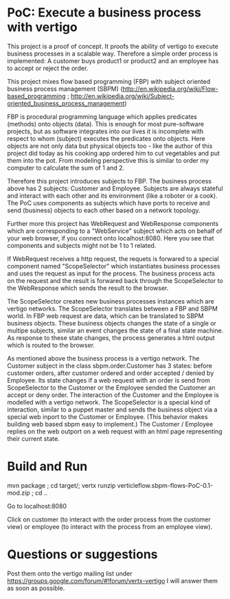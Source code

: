 # PoC: Execute a business process with vertigo

This project is a proof of concept. It proofs the ability of vertigo to execute business processes in a scalable way.
Therefore a simple order process is implemented: A customer buys product1 or product2 and an employee has to accept or
reject the order.

This project mixes flow based programming (FBP) with subject oriented business process management (SBPM) 
(http://en.wikipedia.org/wiki/Flow-based_programming ; http://en.wikipedia.org/wiki/Subject-oriented_business_process_management)

FBP is procedural programming language which applies predicates (methods) onto objects (data). 
This is enough for most pure-software projects, but as software integrates into our lives it is incomplete with respect to
whom (subject) executes the predicates onto objects. Here objects are not only data but physical objects too - like the 
author of this project did today as his cooking app ordered him to cut vegetables and put them into the pot. From modeling 
perspective this is similar to order my computer to calculate the sum of 1 and 2.

Therefore this project introduces subjects to FBP. The business process above has 2 subjects: Customer and Employee.
Subjects are always stateful and interact with each other and its environment (like a roboter or a cook). The PoC uses components 
as subjects which have ports to receive and send (business) objects to each other based on a network topology.

Further more this project has WebRequest and WebResponse components which are corresponding to a "WebService" subject which 
acts on behalf of your web browser, if you connect onto localhost:8080. 
Here you see that components and subjects might not be 1 to 1 related. 

If WebRequest receives a http request, the requets is forwared to a special component named "ScopeSelector" which
instantiates business processes and uses the request as input for the process. The business process acts on the 
request and the result is forwared back through the ScopeSelector to the WebResponse which sends the result to the browser.

The ScopeSelector creates new business processes instances which are vertigo networks. The ScopeSelector translates
between a FBP and SBPM world. In FBP web request are data, which can be translated to SBPM business objects. These business
objects changes the state of a single or multipe subjects, similar an event changes the state of a final state machine. 
As response to these state changes, the process generates a html output which is routed to the browser.

As mentioned above the business process is a vertigo network. The Customer subject in the class sbpm.order.Customer has 3 states:
before customer orders, after customer ordered and order accepted / denied by Employee. Its state changes if a web request with 
an order is send from ScopeSelector to the Customer or the Employee sended the Customer an accept or deny order. The interaction
of the Customer and the Employee is modelled with a vertigo network. 
The ScopeSelector is a special kind of interaction, similar to a puppet master and sends the business object via a special 
web inport to the Customer or Employee. (This behavior makes building web based sbpm easy to implement.) 
The Customer / Employee replies on the web outport on a web request with an html page representing their current state.


# Build and Run

mvn package ; cd target/; vertx runzip verticleflow.sbpm-flows-PoC-0.1-mod.zip ; cd ..

Go to localhost:8080 

Click on customer (to interact with the order process from the customer view) or employee (to interact with the process from an
employee view).


# Questions or suggestions

Post them onto the vertigo mailing list under https://groups.google.com/forum/#!forum/vertx-vertigo
I will answer them as soon as possible.
